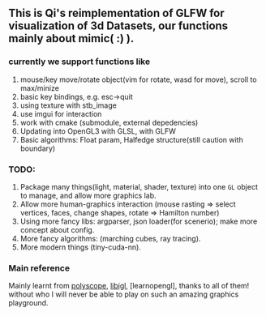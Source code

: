 ## This is Qi's reimplementation of GLFW for visualization of 3d Datasets, our functions mainly about mimic( :) ).
### currently we support functions like
1. mouse/key move/rotate object(vim for rotate, wasd for move), scroll to max/minize 
2. basic key bindings, e.g. esc->quit
3. using texture with stb_image
4. use imgui for interaction
5. work with cmake (submodule, external depedencies)
6. Updating into OpenGL3 with GLSL, with GLFW
7. Basic algorithms: Float param, Halfedge structure(still caution with boundary)

### TODO:
1. Package many things(light, material, shader, texture) into one `GL` object to manage, and allow more graphics lab.
2. Allow more human-graphics interaction (mouse rasting => select vertices, faces, change shapes, rotate => Hamilton number)
3. Using more fancy libs: argparser, json loader(for scenerio); make more concept about config.
4. More fancy algorithms: (marching cubes, ray tracing).
5. More modern things (tiny-cuda-nn).
### Main reference
Mainly learnt from [polyscope](), [libigl](), [learnopengl], thanks to all of them! without who I will never be able to play on such an amazing graphics playground.